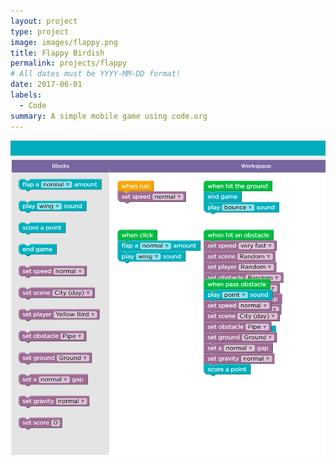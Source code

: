 ```yaml
---
layout: project
type: project
image: images/flappy.png
title: Flappy Birdish
permalink: projects/flappy
# All dates must be YYYY-MM-DD format!
date: 2017-06-01
labels:
  - Code
summary: A simple mobile game using code.org
---
```


<div class="ui small rounded images">
  <img class="ui image" src="../images/flappy code.png">
</div>
